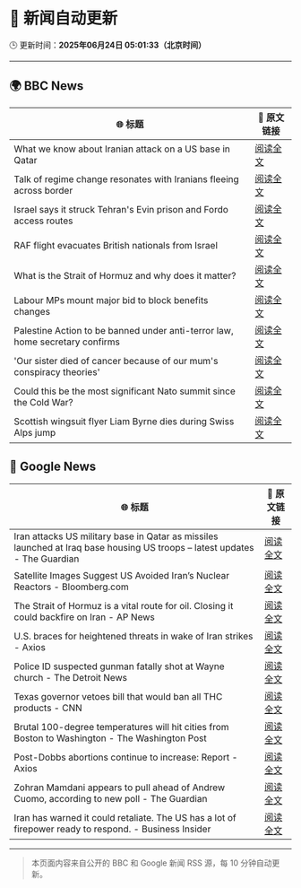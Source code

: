 # 🧠 新闻自动更新

🕒 更新时间：**2025年06月24日 05:01:33（北京时间）**

---

## 🌍 BBC News

| 🌐 标题 | 🔗 原文链接 |
|--------|-------------|
| What we know about Iranian attack on a US base in Qatar | [阅读全文](https://www.bbc.com/news/articles/cdjxdgjpd48o) |
| Talk of regime change resonates with Iranians fleeing across border | [阅读全文](https://www.bbc.com/news/articles/cy9xl4nrq8wo) |
| Israel says it struck Tehran's Evin prison and Fordo access routes | [阅读全文](https://www.bbc.com/news/articles/cp8621gnknjo) |
| RAF flight evacuates British nationals from Israel | [阅读全文](https://www.bbc.com/news/articles/cy5wkld3r0xo) |
| What is the Strait of Hormuz and why does it matter? | [阅读全文](https://www.bbc.com/news/articles/c78n6p09pzno) |
| Labour MPs mount major bid to block benefits changes | [阅读全文](https://www.bbc.com/news/articles/c8d6947ej5ro) |
| Palestine Action to be banned under anti-terror law, home secretary confirms | [阅读全文](https://www.bbc.com/news/articles/c4g83l33wdeo) |
| 'Our sister died of cancer because of our mum's conspiracy theories' | [阅读全文](https://www.bbc.com/news/articles/crenzwyvpn1o) |
| Could this be the most significant Nato summit since the Cold War? | [阅读全文](https://www.bbc.com/news/articles/cqjqvr75v1jo) |
| Scottish wingsuit flyer Liam Byrne dies during Swiss Alps jump | [阅读全文](https://www.bbc.com/news/articles/cwyepy2zz11o) |

## 📰 Google News

| 🌐 标题 | 🔗 原文链接 |
|--------|-------------|
| Iran attacks US military base in Qatar as missiles launched at Iraq base housing US troops – latest updates - The Guardian | [阅读全文](https://news.google.com/rss/articles/CBMiywFBVV95cUxPM3l5QzktTV8xLXRUcE96aWlHTGlBaDZ2eHRnSHZPaXl2dHBLLUNSbkxmT3NyYk0wTmpfYk9HdDFSSEZVNk94bnlxNUFWY3lLMXY1bjk5c0RLUlU5QTVnYlJMUWg4UG9sMmxha0ZVVFFXRlEwV3hDaXBJUEY1bHdfazdSM1p1dHJyczltVVhmXy0wVDVWeXEtN0h2bnBIQjd2VTBqeC1sT1AzLVpWQlp0VzlYc2wtZll1UjNBak0tX3A3eUFLSS1lLWpMQQ?oc=5) |
| Satellite Images Suggest US Avoided Iran’s Nuclear Reactors - Bloomberg.com | [阅读全文](https://news.google.com/rss/articles/CBMipAFBVV95cUxNOC1WQmxLbjZXUHk3cUx1ZUdhRkFibzFXdFFBQ3g5dzgyaE5OUHBUclZIcTZxSVJJOGdGT3ZCT2N3cWg3TGRsZFQ3SVgxVWZmU3ppYzZ6T0t2M05jeEl4WmRYejJKWnltZEtfWmRBTW5WUk5tWWxuZlBxWU5idFpwa1MxWnozaTY3UWNCMTU2eEE1U0xLSERnNkdCSTNNMjNYN0hESw?oc=5) |
| The Strait of Hormuz is a vital route for oil. Closing it could backfire on Iran - AP News | [阅读全文](https://news.google.com/rss/articles/CBMimAFBVV95cUxOSjF1b21uNUxMUE02NVl1bjdLQUhXX3FxNEFkX0ZyNUo5b3JLRlFoc0Z2Q2tFU1N2VWlQbTBBbzNMa0hCbjY3ZXBIVVZOeE1LZjVPLXlUaXhaTVRKTXJJZ0JVUDN3aGduelFfcm9tOXFEbTE0ZEM5dVhMNm45Z3FkcF8weU12cm5KTm9JZWNEbHg3T3ZwXzg4ZA?oc=5) |
| U.S. braces for heightened threats in wake of Iran strikes - Axios | [阅读全文](https://news.google.com/rss/articles/CBMidkFVX3lxTFBES2RreWtON200V3dyck9sYnJTLXlsVFlyRks4ZDhLQnBmU2EwVmJtZGJsNUNYTTV5UFh6MDY1SGpuSW50bGJFUWJQX25fbUNWdU5zeDQxZ3U2bWtLOUZ4WmxlUVZTLWpFbnluSWM4djNsSjZJaHc?oc=5) |
| Police ID suspected gunman fatally shot at Wayne church - The Detroit News | [阅读全文](https://news.google.com/rss/articles/CBMi0wFBVV95cUxQU25uU0RETXFXZ1ViVzJoWWZYTUpobG1NeW1tZ2hlbmEzWUdqaXVBRjh4N2ZzamxIOG5Ma3AyV3dRZ0J3bWVVRFJLZGRnXzQxMXhsQmU0STY3Tm9zZUxPa2IxUDg5bnZ6ZTI4MXNTbDItOFU5R0ZkNExjeDE0TXY5clM5b2NxRnFCb1Z4MHY3czlsOXFta3B0QlZWeGNQU3VSdWJlYVItRXJoRWl3YlkzenpZYnNwWV9FLWlkcGhVNk5CTllNek9pNG15aFBCUHBuMndj?oc=5) |
| Texas governor vetoes bill that would ban all THC products - CNN | [阅读全文](https://news.google.com/rss/articles/CBMia0FVX3lxTE1tZXk4Qkx5bnRiVnd0VDY3dWdMdzA4aFhzcjhxdGtNajR3aDBvNk9LNzg0ZnhrWFVOMndCeElmdDhnd0dCYUp2ZDFQdGkzN21YU0tYLXlqVFplM2ZzM2VPMDZkOW14WVFkWDdJ0gFwQVVfeXFMTWNmMUZGdEMxTUVzMXRiLXZpV1MyNFc5RUl3XzdreWNQYXRGUEFJVlhSdmFlcmFUUVJRY1lZd3F0SkVyRzAwbF9jLVJQZHE4R1F0MUJ0Qkh1b3VFTVM2U01KbVhGTmpXaXZiRkdNZGdQVA?oc=5) |
| Brutal 100-degree temperatures will hit cities from Boston to Washington - The Washington Post | [阅读全文](https://news.google.com/rss/articles/CBMikwFBVV95cUxPN3VlOXpCaGd2OHl2VDFCNXZvQm5fQV9EelhHOVFrc2g5eFhlVk9JZjBnNnFSMzMyZ2c2MGlQTm9uemlNREJwZzViS3RxTWY2bHN6aHMwdjdIWVZfelNlTThxMFFxZjRnREN1WEFOR0kzWkwyb1NZdV9QVE13YkpxQmFtTS1WV3hNZDdtQXdTVnZ2Ums?oc=5) |
| Post-Dobbs abortions continue to increase: Report - Axios | [阅读全文](https://news.google.com/rss/articles/CBMif0FVX3lxTE1vbzBrOWhzREtUek9TUEhtQnpLWTRzeUNMYzkwemRQUFNTRHJDaERUbGlfYVdjeE9OeU9GTXFyeklDV195VmFRSG5haFBmLTBTUHF2bl9rbkNvWnFkWXRMZ1RfUy10cjdQTTlaZUhFOHUyV1E2bHFWbkkxOGRWTUk?oc=5) |
| Zohran Mamdani appears to pull ahead of Andrew Cuomo, according to new poll - The Guardian | [阅读全文](https://news.google.com/rss/articles/CBMihAFBVV95cUxNdTV0OE5zSUNHNHFyQVU1R2EzWVRBM0VISC0xM1BLNUdxU2czclBLZnQ5VmpUbGM2MUJBZHhBNkJKMlJsS3h0dUlyUzAzYlRkd1ZNSlEtdDBfVWdjbDQ5RmotbTlDV0VJNWx6TnhCMF9FdDdzeHFBZGt0WTY2NWhncGRSZUo?oc=5) |
| Iran has warned it could retaliate. The US has a lot of firepower ready to respond. - Business Insider | [阅读全文](https://news.google.com/rss/articles/CBMioAFBVV95cUxQZGpJTS1HMVJEQ2V4dWpPbWJkWGZHRnNGQWM0cWw1RkQ4Zl81ZGdhdldtZWU4ZWsxMXZ2cUcxcERiY2JabUxQX1NQTDF2eWhyUFdkQUg1TlpOYVE3ekY1aDJxSlpQbVZjTUFsalJlZ2dzY2c2UkZnZ1pVTktvZkMzSTJpRGgxUHZSNnFEd3JFamZaUVl3RWhUUWlXWHpnX1dL?oc=5) |

---
> 本页面内容来自公开的 BBC 和 Google 新闻 RSS 源，每 10 分钟自动更新。